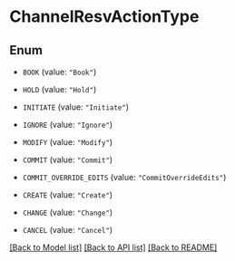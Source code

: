 # ChannelResvActionType

## Enum


* `BOOK` (value: `"Book"`)

* `HOLD` (value: `"Hold"`)

* `INITIATE` (value: `"Initiate"`)

* `IGNORE` (value: `"Ignore"`)

* `MODIFY` (value: `"Modify"`)

* `COMMIT` (value: `"Commit"`)

* `COMMIT_OVERRIDE_EDITS` (value: `"CommitOverrideEdits"`)

* `CREATE` (value: `"Create"`)

* `CHANGE` (value: `"Change"`)

* `CANCEL` (value: `"Cancel"`)


[[Back to Model list]](../README.md#documentation-for-models) [[Back to API list]](../README.md#documentation-for-api-endpoints) [[Back to README]](../README.md)


